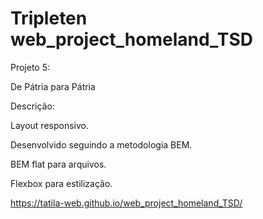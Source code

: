 # Tripleten web_project_homeland_TSD

Projeto 5:

De Pátria para Pátria

Descrição:

Layout responsivo.

Desenvolvido seguindo a metodologia BEM.

BEM flat para arquivos.

Flexbox para estilização.

https://tatila-web.github.io/web_project_homeland_TSD/

